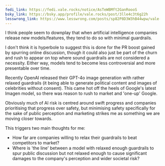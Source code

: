 ```yaml
---
fedi_link: https://fedi.vale.rocks/notice/AsTeWBMft2GanRoooS
bsky_link: https://bsky.app/profile/vale.rocks/post/3lle4c3t6g22h
lesswrong_link: https://www.lesswrong.com/posts/sp82P8D3W3hB44wpw/vale-s-shortform?commentId=hJgBs7enqu83oeAcR
---
```


I think people seem to downplay that when artificial intelligence companies release new models/features, they tend to do so with minimal guardrails.

I don't think it is hyperbole to suggest this is done for the PR boost gained by spurring online discussion, though it could also just be part of the churn and rush to appear on top where sound guardrails are not considered a necessity. Either way, models tend to become less controversial and more presentable over time.

Recently OpenAI released their GPT-4o image generation with rather relaxed guardrails (it being able to generate political content and images of celebrities without consent). This came hot off the heels of Google's latest Imagen model, so there was reason to rush to market and 'one-up' Google.

Obviously much of AI risk is centred around swift progress and companies prioritising that progress over safety, but minimising safety specifically for the sake of public perception and marketing strikes me as something we are moving closer towards.

This triggers two main thoughts for me:

- How far are companies willing to relax their guardrails to beat competitors to market?
- Where is 'the line' between a model with relaxed enough guardrails to spur public discussion but not relaxed enough to cause significant damages to the company's perception and wider societal risk?
